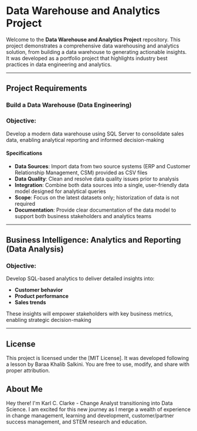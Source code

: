 # Data Warehouse and Analytics Project

Welcome to the **Data Warehouse and Analytics Project** repository.
This project demonstrates a comprehensive data warehousing and analytics solution, from building a data warehouse to generating actionable insights. It was developed as a portfolio project that highlights industry best practices in data engineering and analytics.

---

## Project Requirements

### Build a Data Warehouse (Data Engineering)

### Objective: 
Develop a modern data warehouse using SQL Server to consolidate sales data, enabling analytical reporting and informed decision-making

#### Specifications 
- **Data Sources**: Import data from two source systems (ERP and Customer Relationship Management, CSM) provided as CSV files
-	**Data Quality**: Clean and resolve data quality issues prior to analysis
- **Integration**: Combine both data sources into a single, user-friendly data model designed for analytical queries
-	**Scope**: Focus on the latest datasets only; historization of data is not required
-	**Documentation**: Provide clear documentation of the data model to support both business stakeholders and analytics teams

---

## Business Intelligence: Analytics and Reporting (Data Analysis)

### Objective: 
Develop SQL-based analytics to deliver detailed insights into:
-	**Customer behavior**
-	**Product performance**
-	**Sales trends**

These insights will empower stakeholders with key business metrics, enabling strategic decision-making

---

## License

This project is licensed under the [MIT License]. It was developed following a lesson by Baraa Khalib Salkini. You are free to use, modify, and share with proper attribution.

## About Me

Hey there! I'm Karl C. Clarke - Change Analyst transitioning into Data Science. I am excited for this new journey as I merge a wealth of experience in change management, learning and development, customer/partner success management, and STEM research and education. 
